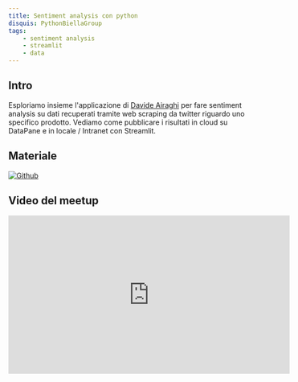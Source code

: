 ```yaml
---
title: Sentiment analysis con python
disquis: PythonBiellaGroup
tags:
    - sentiment analysis
    - streamlit
    - data
---
```


## Intro

Esploriamo insieme l'applicazione di [Davide Airaghi](https://www.linkedin.com/in/airaghidavide/) per fare sentiment analysis su dati recuperati tramite web scraping da twitter riguardo uno specifico prodotto.
Vediamo come pubblicare i risultati in cloud su DataPane e in locale / Intranet con Streamlit.

## Materiale


[![Github](https://img.shields.io/badge/GitHub-181717.svg?style=for-the-badge&logo=GitHub&logoColor=white)](https://github.com/PythonBiellaGroup/MaterialeSerate/tree/master/ProductSentimentAnalysis/airtag)

## Video del meetup
<iframe width="560" height="315" src="https://www.youtube.com/embed/4RoCMuSYhD4?si=QO6LadYLdCSVn5zG" title="YouTube video player" frameborder="0" allow="accelerometer; autoplay; clipboard-write; encrypted-media; gyroscope; picture-in-picture; web-share" allowfullscreen></iframe>